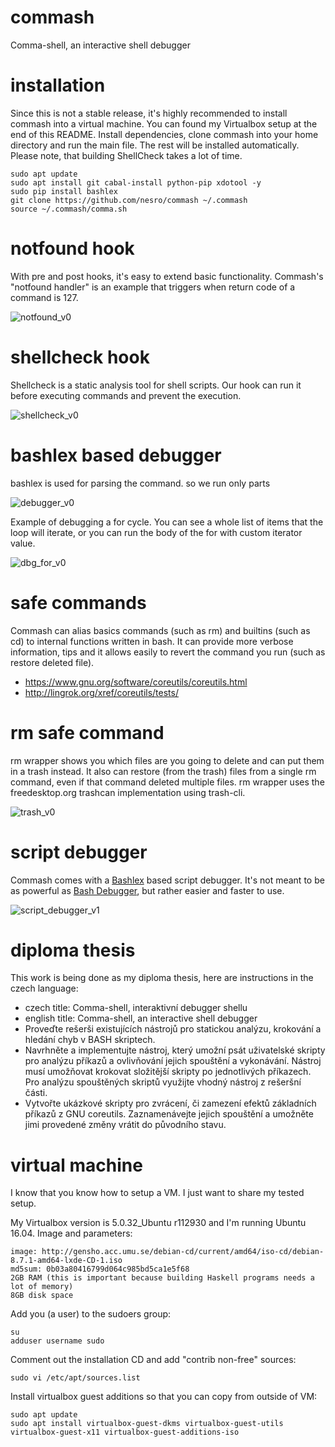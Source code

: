 # commash
Comma-shell, an interactive shell debugger

# installation
Since this is not a stable release, it's highly recommended to install commash into a virtual machine.
You can found my Virtualbox setup at the end of this README.
Install dependencies, clone commash into your home directory and run the main file. The rest will be installed automatically. Please note, that building ShellCheck takes a lot of time.

    sudo apt update
    sudo apt install git cabal-install python-pip xdotool -y
    sudo pip install bashlex
    git clone https://github.com/nesro/commash ~/.commash
    source ~/.commash/comma.sh

# notfound hook
With pre and post hooks, it's easy to extend basic functionality. Commash's "notfound handler" is an example that triggers when return code of a command is 127.

![notfound_v0](./miscs/notfound_v0.png)

# shellcheck hook

Shellcheck is a static analysis tool for shell scripts. Our hook can run it before executing commands and prevent the execution.

![shellcheck_v0](./miscs/shellcheck_v0.png)

# bashlex based debugger
bashlex is used for parsing the command. so we run only parts

![debugger_v0](./miscs/debugger_v0.png)

Example of debugging a for cycle. You can see a whole list of items that the loop will iterate, or you can run the body of the for with custom iterator value.

![dbg_for_v0](./miscs/dbg_for_v0.png)

# safe commands
Commash can alias basics commands (such as rm) and builtins (such as cd) to internal functions written in bash. It can provide more verbose information, tips and it allows easily to revert the command you run (such as restore deleted file).

- https://www.gnu.org/software/coreutils/coreutils.html
- http://lingrok.org/xref/coreutils/tests/

# rm safe command

rm wrapper shows you which files are you going to delete and can put them in a trash instead. It also can restore (from the trash) files from a single rm command, even if that command deleted multiple files. rm wrapper uses the freedesktop.org trashcan implementation using trash-cli.

![trash_v0](./miscs/rm_v1.png)

# script debugger

Commash comes with a [Bashlex](https://github.com/idank/bashlex) based script debugger. It's not meant to be as powerful as [Bash Debugger](http://bashdb.sourceforge.net/), but rather easier and faster to use.

![script_debugger_v1](./miscs/script_debugger_v3.png)

# diploma thesis
This work is being done as my diploma thesis, here are instructions in the czech language:
 - czech title: Comma-shell, interaktivní debugger shellu
 - english title: Comma-shell, an interactive shell debugger
 - Proveďte rešerši existujících nástrojů pro statickou analýzu, krokování a hledání chyb v BASH skriptech.
 - Navrhněte a implementujte nástroj, který umožní psát uživatelské skripty pro analýzu příkazů a ovlivňování jejich spouštění a vykonávání. Nástroj musí umožňovat krokovat složitější skripty po jednotlivých příkazech. Pro analýzu spouštěných skriptů využijte vhodný nástroj z rešeršní části.
 - Vytvořte ukázkové skripty pro zvrácení, či zamezení efektů základních příkazů z GNU coreutils. Zaznamenávejte jejich spouštění a umožněte jimi provedené změny vrátit do původního stavu.

# virtual machine

I know that you know how to setup a VM. I just want to share my tested setup.

My Virtualbox version is 5.0.32_Ubuntu r112930 and I'm running Ubuntu 16.04. Image and parameters:

    image: http://gensho.acc.umu.se/debian-cd/current/amd64/iso-cd/debian-8.7.1-amd64-lxde-CD-1.iso
    md5sum: 0b03a80416799d064c985bd5ca1e5f68
    2GB RAM (this is important because building Haskell programs needs a lot of memory)
    8GB disk space

Add you (a user) to the sudoers group:

    su
    adduser username sudo

Comment out the installation CD and add "contrib non-free" sources:

    sudo vi /etc/apt/sources.list

Install virtualbox guest additions so that you can copy from outside of VM:

    sudo apt update
    sudo apt install virtualbox-guest-dkms virtualbox-guest-utils virtualbox-guest-x11 virtualbox-guest-additions-iso
